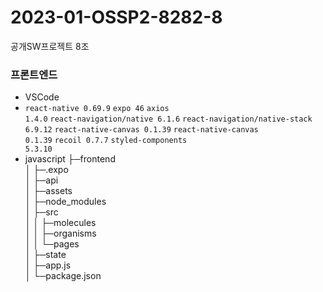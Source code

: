# 2023-01-OSSP2-8282-8
공개SW프로젝트 8조

### 프론트엔드
* VSCode
* <code>react-native 0.69.9</code> <code>expo 46</code> <code>axios 1.4.0</code> <code>react-navigation/native 6.1.6</code> <code>react-navigation/native-stack 6.9.12</code> <code>react-native-canvas 0.1.39</code> <code>react-native-canvas 0.1.39</code> <code>recoil 0.7.7</code> <code>styled-components 5.3.10</code>
* javascript
├─frontend  
│  ├─.expo  
│  ├─api  
│  ├─assets  
│  ├─node_modules  
│  ├─src  
│  │  ├─molecules  
│  │  ├─organisms  
│  │  └─pages  
│  ├─state  
│  ├─app.js  
│  └─package.json  
